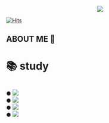 <p align="center">
  <img src="https://capsule-render.vercel.app/api?type=wave&color=FFFF00&height=300&section=header&text=PARK CHOEUN&fontSize=70" />
</p>

[![Hits](https://hits.seeyoufarm.com/api/count/incr/badge.svg?url=https%3A%2F%2Fgithub.com%2Fu-huna&count_bg=%23F0D949&title_bg=%2396DA47&icon=&icon_color=%23FFFFFF&title=hits&edge_flat=false)](https://hits.seeyoufarm.com)

## ABOUT ME 🎁

# 📚 study
 <br>		
● <img src="https://img.shields.io/badge/html5-E34F26?style=for-the-badge&logo=html5&logoColor=white"> <br>
● <img src="https://img.shields.io/badge/C Sharp-239120?style=for-the-badge&logo=C Sharp&logoColor=white"> <br>
● <img src="https://img.shields.io/badge/Java-007396?style=for-the-badge&logo=html5&logoColor=white"> <br>
● <img src="https://img.shields.io/badge/CSS Wizardry-F43059?style=for-the-badge&logo=html5&logoColor=white"> <br>
